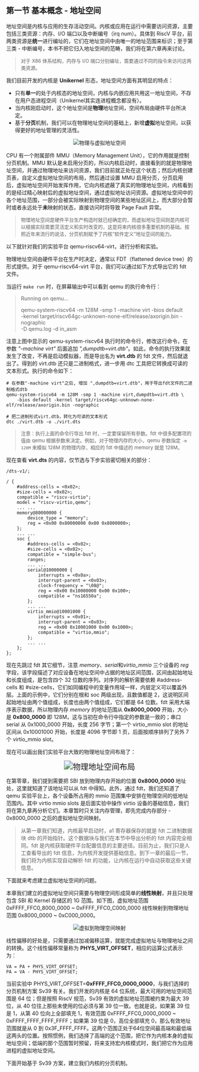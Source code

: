 ## 第一节 基本概念 - 地址空间



地址空间是内核与应用的生存活动空间。内核或应用在运行中需要访问资源，主要包括三类资源：内存、I/O 端口以及中断编号（irq num）。具体到 RiscV 平台，前两类资源是**统一**进行编址的，它们在地址空间中由唯一的地址范围来标识；至于第三类 - 中断编号，本书不把它归入地址空间的范畴，我们将在第六章再来讨论。

> <font size=2>对于 X86 体系结构，内存与 I/O 端口分别编址，需要通过不同的指令来访问这两类资源。</font>

我们目前开发的内核是 **Unikernel** 形态，地址空间方面有其明显的特点：

*  只有**单一**的处于内核态的地址空间，内核与内嵌应用共用这一地址空间，不存在用户态进程空间（Unikernel其实连进程概念都没有）。
* 当内核刚启动时，这个地址空间是**物理**地址空间，空间布局由硬件平台所决定。
* 基于**分页**机制，我们可以在物理地址空间的基础上，新增**虚拟**地址空间，以获得更好的地址管理的灵活性。



<div style="text-align:center">
   <img src=".\img\物理与虚拟地址空间.svg" alt="物理与虚拟地址空间" style="zoom:100%"/>
</div>


CPU 有一个附属部件 MMU（Memory Management Unit），它的作用就是控制分页机制。MMU 默认是未启用分页的，所以内核启动时，直接看到的就是物理地址空间，并通过物理地址来访问资源，我们目前就正处在这个状态；然后内核创建页表，自定义虚拟地址空间的布局，然后通过设置 MMU 启用分页，分页启用后，虚拟地址空间开始发挥作用，它向内核遮蔽了真实的物理地址空间，内核看到的是经过精心映射后的虚拟地址空间，通过虚拟地址访问资源。虚拟地址空间中的各个地址范围，一部分会被实际映射到物理空间的某些地址区间上，而大部分会暂时或者永远处于**未**映射的状态，直接访问时将导致 Page Fault 异常。

> <font size=2>物理地址空间是硬件平台生产构造时就已经确定的，而虚拟地址空间则是内核可以根据实际需要灵活定义和实时改变的，这是将来内核很多重要机制的基础。按照近年来流行的说法，分页机制赋予了内核“软件定义”地址空间的能力。</font>



以下就针对我们的实验平台 qemu-riscv64-virt，进行分析和实验。

物理地址空间由硬件平台在生产时决定，通常以 FDT（flattened device tree）的形式提供。对于 qemu-riscv64-virt 平台，我们可以通过如下方式导出它的 fdt 文件。

当运行 `make run` 时，在屏幕输出中可以看到 qemu 的执行命令行：

> Running on qemu...
>
> qemu-system-riscv64 -m 128M -smp 1 -machine virt -bios default \
>      -kernel target/riscv64gc-unknown-none-elf/release/axorigin.bin -nographic \
>      -D qemu.log -d in_asm

注意上图中显示的 qemu-system-riscv64 执行时的命令行，修改这行命令，在参数 *"-machine virt"* 后面追加 *",dumpdtb=virt.dtb"*。如此，命令的执行效果就发生了改变，不再是启动模拟器，而是导出名为 **virt.dtb** 的 fdt 文件，然后就退出了。得到的 virt.dtb 还只是二进制格式，进一步用 dtc 工具把它转换成可读的文本形式。执行的命令如下：

```bash,editable
# 在参数"-machine virt"之后, 增加 ",dumpdtb=virt.dtb"，用于导出fdt文件的二进制格式dtb
qemu-system-riscv64 -m 128M -smp 1 -machine virt,dumpdtb=virt.dtb \
	-bios default -kernel target/riscv64gc-unknown-none-elf/release/axorigin.bin -nographic

# 把二进制形式virt.dtb，转化为可读的文本形式
dtc ./virt.dtb -o ./virt.dts
```

> <font size=2>注意：执行上面的命令行导出 fdt 时，一定要保留所有参数。fdt 中很多配置项的值由 qemu 根据参数来决定。例如，对于物理内存的大小，qemu 参数指定 `-m 128M` 来模拟 128M 的物理内存，相应的 fdt 中描述的 memory 就是 128M。</font>

现在查看 **virt.dts** 的内容，仅节选与下步实验密切相关的部分：

```json,editable
/dts-v1/;

/ {
    #address-cells = <0x02>;
    #size-cells = <0x02>;
    compatible = "riscv-virtio";
    model = "riscv-virtio,qemu";
	... ...
    memory@80000000 {
        device_type = "memory";
        reg = <0x00 0x80000000 0x00 0x8000000>;
    };
    ... ...
    soc {
        #address-cells = <0x02>;
        #size-cells = <0x02>;
        compatible = "simple-bus";
        ranges;
  		... ...
        serial@10000000 {
            interrupts = <0x0a>;
            interrupt-parent = <0x03>;
            clock-frequency = "\08@";
            reg = <0x00 0x10000000 0x00 0x100>;
            compatible = "ns16550a";
        };
		... ...
        virtio_mmio@10001000 {
            interrupts = <0x01>;
            interrupt-parent = <0x03>;
            reg = <0x00 0x10001000 0x00 0x1000>;
            compatible = "virtio,mmio";
        };
        ... ...
    };
};
```

现在先跳过 fdt 其它细节，注意 *memory*、*serial*和*virtio_mmio* 三个设备的 *reg* 字段，该字段描述了对应设备在地址空间中占据的地址区间范围，区间由起始地址和长度组成，是包含四个 32 位数的序列。对序列的解析需要依赖 #address-cells 和 #size-cells，它们如同编程中的变量作用域一样，内层定义可以覆盖外层。上面的示例中，它们分别在根和 soc 两级出现，且数值都是 2，这说明区间起始地址由两个值组成，长度也由两个值组成，它们都是 64 位数。fdt 采用大端序表示数据，所以物理内存 *memory* 的地址范围从 **0x8000_0000** 开始，大小是 **0x800_0000** 即 128M，这与当初在命令行中指定的参数是一致的；串口 serial 从 0x1000_0000 开始，长度 256 字节；第一个 virtio_mmio slot 的地址区间从 0x10001000 开始，长度是 4096 字节即 1 页，后面按顺序排列了另外 7 个 virtio_mmio slot。

现在可以画出我们实验平台大致的物理地址空间布局了：

<div style="text-align:center">
   <img src=".\img\物理地址空间布局.svg" alt="物理地址空间布局" style="zoom:150%"/>
</div>


在第零章，我们提到需要把 SBI 放到物理内存开始的位置 **0x8000_0000** 地址处，这里就知道了该地址可以从 fdt 中得知。此外，通过 fdt，我们还知道了 qemu 实验平台上，各个设备所占用的 mmio 范围集中安排在物理空间的低地址范围内。其中 virtio mmio slots 是后面实验中操作 virtio 设备的基础信息，我们将在第九章再分析它们。本章暂时只关注内存管理，即先完成内存部分 - 0x8000_0000 之后的虚拟地址空间映射。

> 从第一章我们知道，内核最早启动时，a1 寄存器保存的就是 fdt 二进制数据块 dtb 的开始指针。这个数据块与我们在本节中导出分析的 fdt 内容完全相同。fdt 是内核获取硬件平台配置信息的主要途径。目前为止，我们只是人工查看导出的 fdt 信息，为内核开发提供基础信息。到下一章的最后一节，我们将为内核实现自动解析 fdt 的功能，让内核在运行中自动获取这些关键信息。



下面就来考虑建立虚拟地址空间的问题。

本章我们建立的虚拟地址空间只需要与物理空间形成简单的**线性映射**，并且只处理包含 SBI 和 Kernel 存储区的 1G 范围。如下图，虚拟地址范围 0xFFFF_FFC0_8000_0000 ~ 0xFFFF_FFC0_C000_0000  线性映射到物理地址范围 0x8000_0000 ~ 0xC000_0000。

<div style="text-align:center">
   <img src=".\img\虚拟到物理空间映射.svg" alt="虚拟到物理空间映射" style="zoom:100%"/>
</div>


线性偏移的好处是，只需要通过加减偏移运算，就能完成虚拟地址与物理地址之间的转换。这个线性偏移常量称为 **PHYS_VIRT_OFFSET**，相应的运算公式表示为：

```js,editable
VA = PA + PHYS_VIRT_OFFSET;
PA = VA - PHYS_VIRT_OFFSET;
```

当前实验中 PHYS_VIRT_OFFSET=**0xFFFF_FFC0_0000_0000**，与我们选择的分页机制方案 Sv39 有关。我们开发的内核是 64 位系统，最大可用的地址空间范围是 64 位；但是按照 RiscV 规范，Sv39 有效的虚拟地址范围被约束为最大 39 位，从 40 位往上那些未使用的位必须与第 39 位一致。也就是说，如果第 39 位是 1，从第 40 位向上全部填充 1，有效范围 0xFFFF_FFC0_0000_0000 ~ 0xFFFF_FFFF_FFFF_FFFF；如果第 39 位是 0，高位全部填充 0，那么有效地址范围就是从 0 到 0x3F_FFFF_FFFF。这两个范围正处于64位空间最高端和最低端这两头的位置。按照惯例，我们选择了高端的这个范围，把它作为内核本身的虚拟地址空间；低端的那个范围暂时预留，将来支持宏内核模式时，我们把它作为应用进程的虚拟地址空间。

下面开始基于 Sv39 方案，建立我们内核的分页机制。



<script src="https://utteranc.es/client.js"
        repo="OSLearning365/blog-issues"
        issue-term="pathname"
        theme="github-light"
        crossorigin="anonymous"
        async>
</script>
